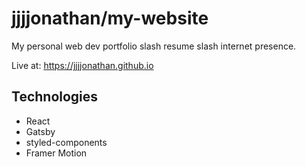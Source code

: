 # jjjjonathan/my-website

My personal web dev portfolio slash resume slash internet presence.

Live at: https://jjjjonathan.github.io

## Technologies

- React
- Gatsby
- styled-components
- Framer Motion

